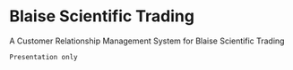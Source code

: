 # Blaise Scientific Trading

A Customer Relationship Management System
for
Blaise Scientific Trading

`Presentation only`
